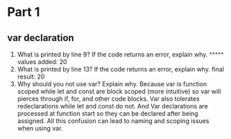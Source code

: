 # Part 1

## var declaration 
1. What is printed by line 9? If the code returns an error, explain why. ^^^^^
values added:  20
2. What is printed by line 13? If the code returns an error, explain why. 
final result:  20
3. Why should you not use var? Explain why. 
Because var is function scoped while let and const are block scoped (more intuitive) so var will pierces through if, for, and other code blocks. Var also tolerates redeclarations while let and const do not. And Var declarations are processed at function start so they can be declared after being assigned. All this confusion can lead to naming and scoping issues when using var. 

